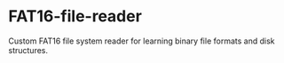 # FAT16-file-reader
Custom FAT16 file system reader for learning binary file formats and disk structures.
